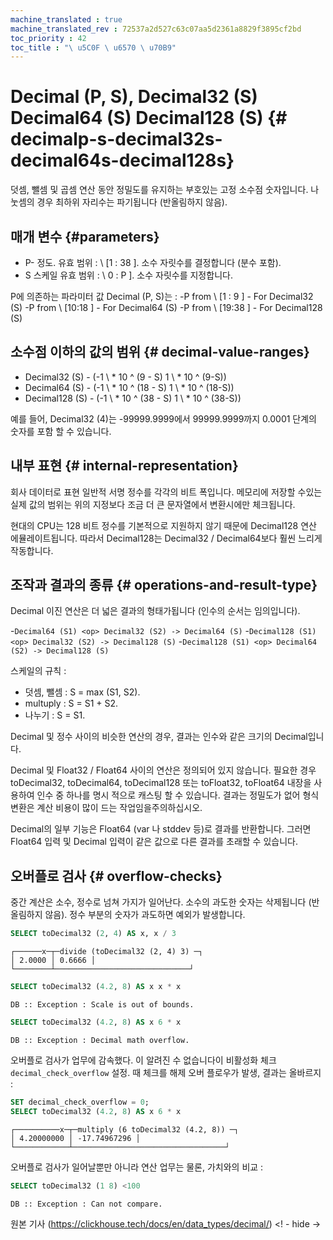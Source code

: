 ```yaml
---
machine_translated : true
machine_translated_rev : 72537a2d527c63c07aa5d2361a8829f3895cf2bd
toc_priority : 42
toc_title : "\ u5C0F \ u6570 \ u70B9"
---
```


# Decimal (P, S), Decimal32 (S) Decimal64 (S) Decimal128 (S) {# decimalp-s-decimal32s-decimal64s-decimal128s}

덧셈, 뺄셈 및 곱셈 연산 동안 정밀도를 유지하는 부호있는 고정 소수점 숫자입니다. 나눗셈의 경우 최하위 자리수는 파기됩니다 (반올림하지 않음).

## 매개 변수 {#parameters}

- P- 정도. 유효 범위 : \ [1 : 38 \]. 소수 자릿수를 결정합니다 (분수 포함).
- S 스케일 유효 범위 : \ 0 : P \]. 소수 자릿수를 지정합니다.

P에 의존하는 파라미터 값 Decimal (P, S)는 :
-P from \ [1 : 9 \] - For Decimal32 (S)
-P from \ [10:18 \] - For Decimal64 (S)
-P from \ [19:38 \] - For Decimal128 (S)

## 소수점 이하의 값의 범위 {# decimal-value-ranges}

- Decimal32 (S) - (-1 \ * 10 ^ (9 - S) 1 \ * 10 ^ (9-S))
- Decimal64 (S) - (-1 \ * 10 ^ (18 - S) 1 \ * 10 ^ (18-S))
- Decimal128 (S) - (-1 \ * 10 ^ (38 - S) 1 \ * 10 ^ (38-S))

예를 들어, Decimal32 (4)는 -99999.9999에서 99999.9999까지 0.0001 단계의 숫자를 포함 할 수 있습니다.

## 내부 표현 {# internal-representation}

회사 데이터로 표현 일반적 서명 정수를 각각의 비트 폭입니다. 메모리에 저장할 수있는 실제 값의 범위는 위의 지정보다 조금 더 큰 문자열에서 변환시에만 체크됩니다.

현대의 CPU는 128 비트 정수를 기본적으로 지원하지 않기 때문에 Decimal128 연산 에뮬레이트됩니다. 따라서 Decimal128는 Decimal32 / Decimal64보다 훨씬 느리게 작동합니다.

## 조작과 결과의 종류 {# operations-and-result-type}

Decimal 이진 연산은 더 넓은 결과의 형태가됩니다 (인수의 순서는 임의입니다).

-`Decimal64 (S1) <op> Decimal32 (S2) -> Decimal64 (S)`
-`Decimal128 (S1) <op> Decimal32 (S2) -> Decimal128 (S)`
-`Decimal128 (S1) <op> Decimal64 (S2) -> Decimal128 (S)`

스케일의 규칙 :

- 덧셈, 뺄셈 : S = max (S1, S2).
- multuply : S = S1 + S2.
- 나누기 : S = S1.

Decimal 및 정수 사이의 비슷한 연산의 경우, 결과는 인수와 같은 크기의 Decimal입니다.

Decimal 및 Float32 / Float64 사이의 연산은 정의되어 있지 않습니다. 필요한 경우 toDecimal32, toDecimal64, toDecimal128 또는 toFloat32, toFloat64 내장을 사용하여 인수 중 하나를 명시 적으로 캐스팅 할 수 있습니다. 결과는 정밀도가 없어 형식 변환은 계산 비용이 많이 드는 작업임을주의하십시오.

Decimal의 일부 기능은 Float64 (var 나 stddev 등)로 결과를 반환합니다. 그러면 Float64 입력 및 Decimal 입력이 같은 값으로 다른 결과를 초래할 수 있습니다.

## 오버플로 검사 {# overflow-checks}

중간 계산은 소수, 정수로 넘쳐 가지가 일어난다. 소수의 과도한 숫자는 삭제됩니다 (반올림하지 않음). 정수 부분의 숫자가 과도하면 예외가 발생합니다.

```sql
SELECT toDecimal32 (2, 4) AS x, x / 3
```

```text
┌──────x─┬─divide (toDecimal32 (2, 4) 3) ─┐
│ 2.0000 │ 0.6666 │
└────────┴──────────────────────────────┘
```

```sql
SELECT toDecimal32 (4.2, 8) AS x x * x
```

```text
DB :: Exception : Scale is out of bounds.
```

```sql
SELECT toDecimal32 (4.2, 8) AS x 6 * x
```

```text
DB :: Exception : Decimal math overflow.
```

오버플로 검사가 업무에 감속했다. 이 알려진 수 없습니다이 비활성화 체크`decimal_check_overflow` 설정. 때 체크를 해제 오버 플로우가 발생, 결과는 올바르지 :

```sql
SET decimal_check_overflow = 0;
SELECT toDecimal32 (4.2, 8) AS x 6 * x
```

```text
┌──────────x─┬─multiply (6 toDecimal32 (4.2, 8)) ─┐
│ 4.20000000 │ -17.74967296 │
└────────────┴──────────────────────────────────┘
```

오버플로 검사가 일어날뿐만 아니라 연산 업무는 물론, 가치와의 비교 :

```sql
SELECT toDecimal32 (1 8) <100
```

```text
DB :: Exception : Can not compare.
```

원본 기사 (https://clickhouse.tech/docs/en/data_types/decimal/) <! - hide ->

